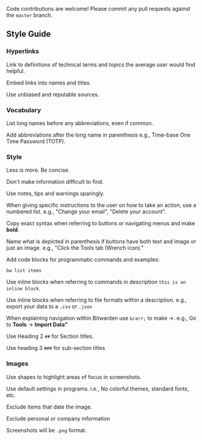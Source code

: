 Code contributions are welcome! Please commit any pull requests against the `master` branch.

## Style Guide

### Hyperlinks

Link to definitions of technical terms and topics the average user would find helpful.

Embed links into names and titles.

Use unbiased and reputable sources.

### Vocabulary

List long names before any abbreviations, even if common.

Add abbreviations after the long name in parenthesis e.g., Time-base One Time Password (TOTP).

### Style

Less is more. Be concise.

Don't make information difficult to find.

Use notes, tips and warnings sparingly. 

When giving specific instructions to the user on how to take an action, use a numbered list. e.g., "Change your email", "Delete your account".

Copy exact syntax when referring to buttons or navigating menus and make **bold**.

Name what is depicted in parenthesis if buttons have both text and image or just an image. e.g., "Click the Tools tab (Wrench icon)."

Add code blocks for programmatic commands and examples:

```
bw list items
```

Use inline blocks when referring to commands in description `this is an inline block`. 

Use inline blocks when referring to file formats within a description. e.g., export your data to a `.csv` or `.json`

When explaining navigation within Bitwarden use `&rarr;` to make &rarr;. e.g., Go to **Tools** &rarr; **Import Data"**

Use Heading 2 `##` for Section titles.

Use heading 3 `###` for sub-section titles

### Images

Use shapes to highlight areas of focus in screenshots.

Use default settings in programs. i.e., No colorful themes, standard fonts, etc.

Exclude items that date the image.

Exclude personal or company information 

Screenshots will be `.png` format.
